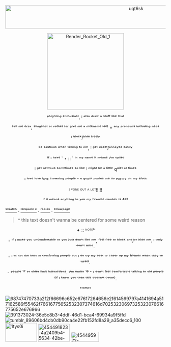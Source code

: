 <p align="center">
<img width="806" height="74" alt="uqt6sk" src="https://github.com/user-attachments/assets/6cf0724e-859b-40ca-8907-bd8d23153645" />

<p align="center">
<img width="240" height="240" alt="Render_Rocket_Old_1" src="https://github.com/user-attachments/assets/5242c2e6-d0bc-4627-b943-400268c509ee" />


<p align="center">
ᵖʰⁱᵍʰᵗⁱⁿᵍ ᵉⁿᵗʰᵘˢⁱᵃˢᵗ, ᴵ ᵃˡˢᵒ ᵈʳᵃʷ ⁿ ˢᵗᵘᶠᶠ ˡⁱᵏᵉ ᵗʰᵃᵗ
<p align="center">
ᶜᵃˡˡ ᵐᵉ ᵉʳᶻᵃ, ˢˡⁱⁿᵍˢʰᵒᵗ ᵒʳ ʳᵒᶜᵏᵉᵗ ⁽ᵒʳ ᵍⁱᵛᵉ ᵐᵉ ᵃ ⁿⁱᶜᵏⁿᵃᵐᵉ ⁱᵈᶜ⁾ + ᵃⁿʸ ᵖʳᵒⁿᵒᵘⁿˢ ⁱⁿᶜˡᵘᵈⁱⁿᵍ ⁿᵉᵒˢ
<p align="center">
ᴵ ᵇˡᵒᶜᵏ/ʰⁱᵈᵉ ᶠʳᵉᵉˡʸ
<p align="center">
ᵇᵉ ᶜᵃᵘᵗⁱᵒᵘˢ ʷʰᵉⁿ ᵗᵃˡᵏⁱⁿᵍ ᵗᵒ ᵐᵉ, ᴵ ᵍᵉᵗ ᵘᵖˢᵉᵗ/ᵃⁿⁿᵒʸᵉᵈ ᵉᵃˢⁱˡʸ
<p align="center">
ⁱᶠ ᴵ ʰᵃᵛᵉ ` ⋆ :: ` ⁱⁿ ᵐʸ ⁿᵃᵐᵉ ⁱᵗ ᵐᵉᵃⁿˢ ᴵ'ᵐ ᵘᵖˢᵉᵗ
<p align="center">
ᴵ ᵍᵉᵗ ⁿᵉʳᵛᵒᵘˢ ˢᵒᵐᵉᵗⁱᵐᵉˢ ˢᵒ ˡⁱᵏᵉ ᴵ ᵐⁱᵍʰᵗ ᵇᵉ ᵃ ˡⁱᵗᵗˡᵉ qᵘⁱᵉᵗ ᵃᵗ ᵗⁱᵐᵉˢ
<p align="center">
ᴵ ˡᵒᵛᵉ ˡᵒᵛᵉ ˡᴼⱽᴱ ᶜʳᵒʷⁿⁱⁿᵍ ᵖᵉᵒᵖˡᵉ ⁻ ᵘ ᵍᵘʸˢ' ᵖᵒⁿⁱᵉˢ ᵃʳᵉ ˢᵒ ᵖᴿᴱᵀᵀʸ ᵒʰ ᵐʸ ˢᶠᵒᵗʰ
<p align="center">
ᴵ ᶻᴼᴺᴱ ᴼᵁᵀ ᴬ ᴸᴼᵀ!!!!!
<p align="center">
ⁱᶠ ⁱᵗ ᵐᵉᵃⁿˢ ᵃⁿʸᵗʰⁱⁿᵍ ᵗᵒ ʸᵒᵘ ᵐʸ ᶠᵃᵛᵒʳⁱᵗᵉ ⁿᵘᵐᵇᵉʳ ⁱˢ ⁴⁸⁹
  
[ˢᶜʳᵃᵗᶜʰ](https://scratch.mit.edu/users/redzzartz/) . [ⁱᵇⁱˢᵖᵃⁱⁿᵗ ˣ](https://ibispaint.com/artist4/2057983945473611/?type=illust&sort=new) . [ʳᵒᵇˡᵒˣ](https://www.roblox.com/users/5368384233/profile) . [ˢᵗʳᵃʷᵖᵃᵍᵉ](https://machinedetonation.straw.page)

> ^ this text doesn't wanna be centered for some weird reason

<p align="center">
✦ :: ᴺᴼᵀᴱˢ
<p align="center">
- ⁱᶠ ᴵ ᵐᵃᵏᵉ ʸᵒᵘ ᵘⁿᶜᵒᵐᶠᵒʳᵗᵃᵇˡᵉ ᵒʳ ʸᵒᵘ ʲᵘˢᵗ ᵈᵒⁿ'ᵗ ˡⁱᵏᵉ ᵐᵉ, ᶠᵉᵉˡ ᶠʳᵉᵉ ᵗᵒ ᵇˡᵒᶜᵏ ᵃⁿᵈ/ᵒʳ ʰⁱᵈᵉ ᵐᵉ. ᴵ ᵗʳᵘˡʸ ᵈᵒⁿ'ᵗ ᵐⁱⁿᵈ.
<p align="center">
- ᴵ'ᵐ ⁿᵒᵗ ᵗʰᵉ ᵇᵉˢᵗ ᵃᵗ ᶜᵒᵐᶠᵒʳᵗⁱⁿᵍ ᵖᵉᵒᵖˡᵉ ᵇᵘᵗ ᴵ ᵈᵒ ᵗʳʸ ᵐʸ ᵇᵉˢᵗ ᵗᵒ ᶜʰᵉᵉʳ ᵘᵖ ᵐʸ ᶠʳⁱᵉⁿᵈˢ ʷʰᵉⁿ ᵗʰᵉʸ'ʳᵉ ᵘᵖˢᵉᵗ.
<p align="center">
- ᵖᵉᵒᵖˡᵉ ¹⁷ ᵒʳ ᵒˡᵈᵉʳ ˡⁱᵐⁱᵗ ⁱⁿᵗᵉʳᵃᶜᵗⁱᵒⁿˢ. ᴵ'ᵐ ᵘⁿᵈᵉʳ ¹⁶ ⁺ ᴵ ᵈᵒⁿ'ᵗ ᶠᵉᵉˡ ᶜᵒᵐᶠᵒʳᵗᵃᵇˡᵉ ᵗᵃˡᵏⁱⁿᵍ ᵗᵒ ᵒˡᵈ ᵖᵉᵒᵖˡᵉ ⁽ⁱᶠ ᴵ ᵏⁿᵒʷ ʸᵒᵘ ᵗʰᵉⁿ ᵗʰⁱˢ ᵈᵒᵉˢⁿ'ᵗ ᶜᵒᵘⁿᵗ⁾.
<p align="center">
ˢᵗᵃᵐᵖˢ

![68747470733a2f2f66696c652e67617264656e2f614569797a4141694a517162586f55462f76616775652532307374616d70253230697325323076616775652e676966](https://github.com/user-attachments/assets/2715eb18-5425-47dd-a666-4a4eb36a61b9) ![391373024-36e5c8b3-4ddf-46d1-bca4-69934a9f5ffd](https://github.com/user-attachments/assets/dc3028a2-684b-4003-8100-880dbd92ae80) ![tumblr_89606bd4cb0db90ca4e22fb152fd8a29_a35decc6_100](https://github.com/user-attachments/assets/c6cf3b81-f138-4b35-9bd1-fb88362cdc36) <img width="99" height="59" alt="1tys0i" src="https://github.com/user-attachments/assets/36f77d1f-61d7-4f36-894e-0b66982b2b33" /> <img width="99" height="56" alt="454491823-4a2409b4-5634-42be-8f0c-26632e57f0a2" src="https://github.com/user-attachments/assets/0e0f73a9-f13f-48a4-926f-1d7c937ad0f6" /> <img width="88" height="31" alt="454495972-adba1871-18e4-41fb-abc2-f7b914519f1e" src="https://github.com/user-attachments/assets/8bdc5777-3161-4afc-ba51-9fd19012d7ba" />



